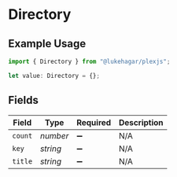 # Directory

## Example Usage

```typescript
import { Directory } from "@lukehagar/plexjs";

let value: Directory = {};
```

## Fields

| Field              | Type               | Required           | Description        |
| ------------------ | ------------------ | ------------------ | ------------------ |
| `count`            | *number*           | :heavy_minus_sign: | N/A                |
| `key`              | *string*           | :heavy_minus_sign: | N/A                |
| `title`            | *string*           | :heavy_minus_sign: | N/A                |